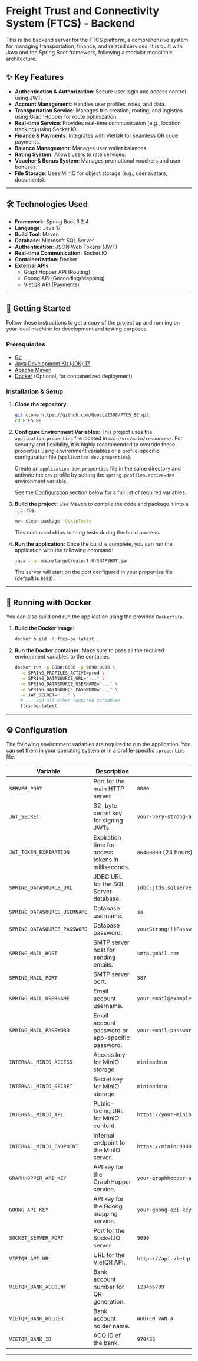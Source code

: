 # Freight Trust and Connectivity System (FTCS) - Backend

This is the backend server for the FTCS platform, a comprehensive system for managing transportation, finance, and related services. It is built with Java and the Spring Boot framework, following a modular monolithic architecture.

## ✨ Key Features

- **Authentication & Authorization**: Secure user login and access control using JWT.
- **Account Management**: Handles user profiles, roles, and data.
- **Transportation Service**: Manages trip creation, routing, and logistics using GraphHopper for route optimization.
- **Real-time Service**: Provides real-time communication (e.g., location tracking) using Socket.IO.
- **Finance & Payments**: Integrates with VietQR for seamless QR code payments.
- **Balance Management**: Manages user wallet balances.
- **Rating System**: Allows users to rate services.
- **Voucher & Bonus System**: Manages promotional vouchers and user bonuses.
- **File Storage**: Uses MinIO for object storage (e.g., user avatars, documents).

---

## 🛠️ Technologies Used

- **Framework**: Spring Boot 3.2.4
- **Language**: Java 17
- **Build Tool**: Maven
- **Database**: Microsoft SQL Server
- **Authentication**: JSON Web Tokens (JWT)
- **Real-time Communication**: Socket.IO
- **Containerization**: Docker
- **External APIs**:
  - GraphHopper API (Routing)
  - Goong API (Geocoding/Mapping)
  - VietQR API (Payments)

---

## 🚀 Getting Started

Follow these instructions to get a copy of the project up and running on your local machine for development and testing purposes.

### Prerequisites

- [Git](https://git-scm.com/)
- [Java Development Kit (JDK) 17](https://www.oracle.com/java/technologies/javase/jdk17-archive-downloads.html)
- [Apache Maven](https://maven.apache.org/download.cgi)
- [Docker](https://www.docker.com/products/docker-desktop/) (Optional, for containerized deployment)

### Installation & Setup

1.  **Clone the repository:**
    ```sh
    git clone https://github.com/QuocLe2308/FTCS_BE.git
    cd FTCS_BE
    ```

2.  **Configure Environment Variables:**
    This project uses the `application.properties` file located in `main/src/main/resources/`. For security and flexibility, it is highly recommended to override these properties using environment variables or a profile-specific configuration file (`application-dev.properties`).

    Create an `application-dev.properties` file in the same directory and activate the `dev` profile by setting the `spring.profiles.active=dev` environment variable.

    See the [Configuration](#-configuration) section below for a full list of required variables.

3.  **Build the project:**
    Use Maven to compile the code and package it into a `.jar` file.
    ```sh
    mvn clean package -DskipTests
    ```
    This command skips running tests during the build process.

4.  **Run the application:**
    Once the build is complete, you can run the application with the following command:
    ```sh
    java -jar main/target/main-1.0-SNAPSHOT.jar
    ```
    The server will start on the port configured in your properties file (default is `8080`).

---

## 🐳 Running with Docker

You can also build and run the application using the provided `Dockerfile`.

1.  **Build the Docker image:**
    ```sh
    docker build -t ftcs-be:latest .
    ```

2.  **Run the Docker container:**
    Make sure to pass all the required environment variables to the container.
    ```sh
    docker run -p 8080:8080 -p 9090:9090 \
      -e SPRING_PROFILES_ACTIVE=prod \
      -e SPRING_DATASOURCE_URL="..." \
      -e SPRING_DATASOURCE_USERNAME="..." \
      -e SPRING_DATASOURCE_PASSWORD="..." \
      -e JWT_SECRET="..." \
      # ... add all other required variables
      ftcs-be:latest
    ```

---

## ⚙️ Configuration

The following environment variables are required to run the application. You can set them in your operating system or in a profile-specific `.properties` file.

| Variable                            | Description                                        | Example                                                              |
| ----------------------------------- | -------------------------------------------------- | -------------------------------------------------------------------- |
| `SERVER_PORT`                       | Port for the main HTTP server.                     | `8080`                                                               |
| `JWT_SECRET`                        | 32-byte secret key for signing JWTs.               | `your-very-strong-and-long-jwt-secret`                               |
| `JWT_TOKEN_EXPIRATION`              | Expiration time for access tokens in milliseconds. | `86400000` (24 hours)                                                |
| `SPRING_DATASOURCE_URL`             | JDBC URL for the SQL Server database.              | `jdbc:jtds:sqlserver://localhost;databaseName=ftcs`                  |
| `SPRING_DATASOURCE_USERNAME`        | Database username.                                 | `sa`                                                                 |
| `SPRING_DATASOURCE_PASSWORD`        | Database password.                                 | `yourStrong(!)Password`                                              |
| `SPRING_MAIL_HOST`                  | SMTP server host for sending emails.               | `smtp.gmail.com`                                                     |
| `SPRING_MAIL_PORT`                  | SMTP server port.                                  | `587`                                                                |
| `SPRING_MAIL_USERNAME`              | Email account username.                            | `your-email@example.com`                                             |
| `SPRING_MAIL_PASSWORD`              | Email account password or app-specific password.   | `your-email-password`                                                |
| `INTERNAL_MINIO_ACCESS`             | Access key for MinIO storage.                      | `minioadmin`                                                         |
| `INTERNAL_MINIO_SECRET`             | Secret key for MinIO storage.                      | `minioadmin`                                                         |
| `INTERNAL_MINIO_API`                | Public-facing URL for MinIO content.               | `https://your-minio-domain.com`                                      |
| `INTERNAL_MINIO_ENDPOINT`           | Internal endpoint for the MinIO server.            | `https://minio:9000`                                                 |
| `GRAPHHOPPER_API_KEY`               | API key for the GraphHopper service.               | `your-graphhopper-api-key`                                           |
| `GOONG_API_KEY`                     | API key for the Goong mapping service.             | `your-goong-api-key`                                                 |
| `SOCKET_SERVER_PORT`                | Port for the Socket.IO server.                     | `9090`                                                               |
| `VIETQR_API_URL`                    | URL for the VietQR API.                            | `https://api.vietqr.io/v2/generate`                                  |
| `VIETQR_BANK_ACCOUNT`               | Bank account number for QR generation.             | `123456789`                                                          |
| `VIETQR_BANK_HOLDER`                | Bank account holder name.                          | `NGUYEN VAN A`                                                       |
| `VIETQR_BANK_ID`                    | ACQ ID of the bank.                                | `970436`                                                             |

---


